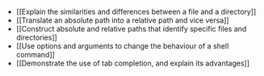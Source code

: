 - [[Explain the similarities and differences between a file and a directory]]
- [[Translate an absolute path into a relative path and vice versa]]
- [[Construct absolute and relative paths that identify specific files and directories]]
- [[Use options and arguments to change the behaviour of a shell command]]
- [[Demonstrate the use of tab completion, and explain its advantages]]